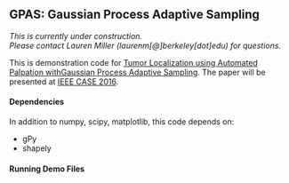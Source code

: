 ## GPAS: Gaussian Process Adaptive Sampling

*This is currently under construction.  
Please contact Lauren Miller (laurenm[@]berkeley[dot]edu) for questions.*

This is demonstration code for [Tumor  Localization  using  Automated  Palpation  withGaussian  Process  Adaptive  Sampling](http://www.lmiller.me/uploads/5/2/3/4/52340331/2016_case_palpationstrategy__7_.pdf). The paper will be presented at [IEEE CASE 2016](http://case2016.org).

#### Dependencies

In addition to numpy, scipy, matplotlib, this code depends on:
- gPy
- shapely

#### Running Demo Files

